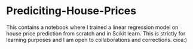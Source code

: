 # Prediciting-House-Prices

This contains a notebook where I trained a linear regression model on house price prediction from scratch and in Scikit learn. This is strictly for learning purposes and I am open to collaborations and corrections. cioa:)

